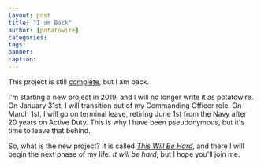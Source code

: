 ```yaml
---
layout: post
title: "I am Back"
author: [potatowire]
categories: 
tags: 
banner: 
caption: 
---
```


This project is still [complete](https://with.thegra.in/what-now), but I am back. 

I'm starting a new project in 2019, and I will no longer write it as potatowire. On January 31st, I will transition out of my 
Commanding Officer role. On March 1st, I will go on terminal leave, retiring June 1st from the Navy after 20 years on Active 
Duty. This is why I have been pseudonymous, but it's time to leave that behind.

So, what is the new project? It is called *[This Will Be Hard](https://thiswillbehard.com/)*, and there I will begin the next 
phase of my life. *It will be hard*, but I hope you'll join me.
